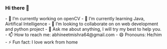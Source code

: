 ### Hi there 👋

<!--
**abhineetmishra64/abhineetmishra64** is a ✨ _special_ ✨ repository because its `README.md` (this file) appears on your GitHub profile.--!>



- 🔭 I’m currently working on openCV
- 🌱 I’m currently learning Java, Airtifical Intelligence
- 👯 I’m looking to collaborate on on web development and python project
- 💬 Ask me about anything, I will try my best to help you.
- 📫 How to reach me: abhineetmishra64@gmail.com
- 😄 Pronouns: He/him
- ⚡ Fun fact: I love work from home

